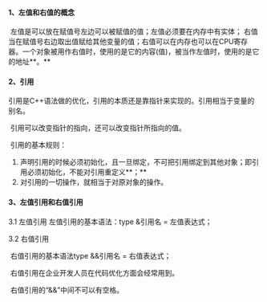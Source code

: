 #### 1、左值和右值的概念

​     左值是可以放在赋值号左边可以被赋值的值；左值必须要在内存中有实体；
​     右值当在赋值号右边取出值赋给其他变量的值；右值可以在内存也可以在CPU寄存器。
​     一个对象被用作右值时，使用的是它的内容(值)，被当作左值时，使用的是它的地址**。**

#### 2、引用

​    引用是C++语法做的优化，引用的本质还是靠指针来实现的。引用相当于变量的别名。

​    引用可以改变指针的指向，还可以改变指针所指向的值。

​    引用的基本规则：

1. 声明引用的时候必须初始化，且一旦绑定，不可把引用绑定到其他对象；即引用必须初始化，不能对引用重定义**；**
2. 对引用的一切操作，就相当于对原对象的操作。

#### 3、左值引用和右值引用

  3.1 左值引用
     左值引用的基本语法：type &引用名 = 左值表达式；

  3.2 右值引用

​    右值引用的基本语法type &&引用名 = 右值表达式；

​    右值引用在企业开发人员在代码优化方面会经常用到。

​    右值引用的“&&”中间不可以有空格。